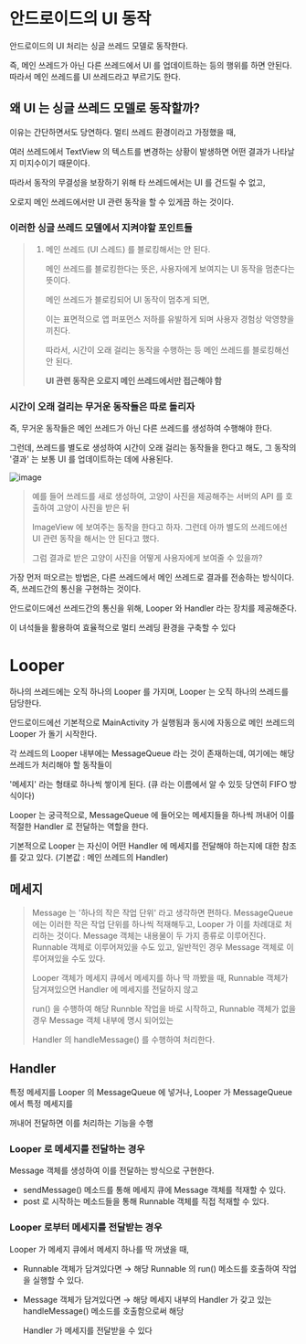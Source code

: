 # 안드로이드의 UI 동작

안드로이드의 UI 처리는 싱글 쓰레드 모델로 동작한다. 

즉, 메인 쓰레드가 아닌 다른 쓰레드에서 UI 를 업데이트하는 등의 행위를 하면 안된다. 따라서 메인 쓰레드를 UI 쓰레드라고 부르기도 한다.

## 왜 UI 는 싱글 쓰레드 모델로 동작할까?
이유는 간단하면서도 당연하다. 멀티 쓰레드 환경이라고 가정했을 때, 

여러 쓰레드에서 TextView 의 텍스트를 변경하는 상황이 발생하면 어떤 결과가 나타날 지 미지수이기 때문이다.

따라서 동작의 무결성을 보장하기 위해 타 쓰레드에서는 UI 를 건드릴 수 없고,

오로지 메인 쓰레드에서만 UI 관련 동작을 할 수 있게끔 하는 것이다.

### 이러한 싱글 쓰레드 모델에서 지켜야할 포인트들
>1. 메인 쓰레드 (UI 스레드) 를 블로킹해서는 안 된다.
>
>    메인 쓰레드를 블로킹한다는 뜻은, 사용자에게 보여지는 UI 동작을 멈춘다는 뜻이다. 
>    
>    메인 쓰레드가 블로킹되어 UI 동작이 멈추게 되면, 
>    
>    이는 표면적으로 앱 퍼포먼스 저하를 유발하게 되며 사용자 경험상 악영향을 끼친다. 
>    
>    따라서, 시간이 오래 걸리는 동작을 수행하는 등 메인 쓰레드를 블로킹해선 안 된다.
>    
>    <strong>UI 관련 동작은 오로지 메인 쓰레드에서만 접근해야 함</strong>


### 시간이 오래 걸리는 무거운 동작들은 따로 돌리자


즉, 무거운 동작들은 메인 쓰레드가 아닌 다른 쓰레드를 생성하여 수행해야 한다.

그런데, 쓰레드를 별도로 생성하여 시간이 오래 걸리는 동작들을 한다고 해도, 그 동작의 '결과' 는 보통 UI 를 업데이트하는 데에 사용된다.

![image](https://user-images.githubusercontent.com/84930748/230524048-6b63f2d9-e7ae-4c18-a8d0-47ffe94c5215.png)

>예를 들어 쓰레드를 새로 생성하여, 고양이 사진을 제공해주는 서버의 API 를 호출하여 고양이 사진을 받은 뒤 
>
>ImageView 에 보여주는 동작을 한다고 하자. 
>그런데 아까 별도의 쓰레드에선 UI 관련 동작을 해서는 안 된다고 했다. 
>
>그럼 결과로 받은 고양이 사진을 어떻게 사용자에게 보여줄 수 있을까?

가장 먼저 떠오르는 방법은, 다른 쓰레드에서 메인 쓰레드로 결과를 전송하는 방식이다. 즉, 쓰레드간의 통신을 구현하는 것이다.

안드로이드에선 쓰레드간의 통신을 위해, Looper 와 Handler 라는 장치를 제공해준다. 

이 녀석들을 활용하여 효율적으로 멀티 쓰레딩 환경을 구축할 수 있다


# Looper

하나의 쓰레드에는 오직 하나의 Looper 를 가지며, Looper 는 오직 하나의 쓰레드를 담당한다. 

안드로이드에선 기본적으로 MainActivity 가 실행됨과 동시에 자동으로 메인 쓰레드의 Looper 가 돌기 시작한다.

각 쓰레드의 Looper 내부에는 MessageQueue 라는 것이 존재하는데, 여기에는 해당 쓰레드가 처리해야 할 동작들이 

'메세지' 라는 형태로 하나씩 쌓이게 된다. (큐 라는 이름에서 알 수 있듯 당연히 FIFO 방식이다)

Looper 는 궁극적으로, MessageQueue 에 들어오는 메세지들을 하나씩 꺼내어 이를 적절한 Handler 로 전달하는 역할을 한다.

기본적으로 Looper 는 자신이 어떤 Handler 에 메세지를 전달해야 하는지에 대한 참조를 갖고 있다. (기본값 : 메인 쓰레드의 Handler)

## 메세지
> Message 는 '하나의 작은 작업 단위' 라고 생각하면 편하다. MessageQueue 에는 이러한 작은 작업 단위를 하나씩 적재해두고, 
> Looper 가 이를 차례대로 처리하는 것이다. Message 객체는 내용물이 두 가지 종류로 이루어진다. 
> Runnable 객체로 이루어져있을 수도 있고, 일반적인 경우 Message 객체로 이루어져있을 수도 있다. 
> 
> Looper 객체가 메세지 큐에서 메세지를 하나 딱 까봤을 때, Runnable 객체가 담겨져있으면 Handler 에 메세지를 전달하지 않고
> 
> run() 을 수행하여 해당 Runnble 작업을 바로 시작하고, Runnable 객체가 없을 경우 Message 객체 내부에 명시 되어있는 
> 
> Handler 의 handleMessage() 를 수행하여 처리한다.

## Handler

특정 메세지를 Looper 의 MessageQueue 에 넣거나, Looper 가 MessageQueue 에서 특정 메세지를 

꺼내어 전달하면 이를 처리하는 기능을 수행

### Looper 로 메세지를 전달하는 경우
Message 객체를 생성하여 이를 전달하는 방식으로 구현한다.

- sendMessage() 메소드를 통해 메세지 큐에 Message 객체를 적재할 수 있다.
- post 로 시작하는 메소드들을 통해 Runnable 객체를 직접 적재할 수 있다.

### Looper 로부터 메세지를 전달받는 경우
Looper 가 메세지 큐에서 메세지 하나를 딱 꺼냈을 때,

- Runnable 객체가 담겨있다면
   → 해당 Runnable 의 run() 메소드를 호출하여 작업을 실행할 수 있다.

- Message 객체가 담겨있다면
   → 해당 메세지 내부의 Handler 가 갖고 있는 handleMessage() 메소드를 호출함으로써 해당 
   
    Handler 가 메세지를 전달받을 수 있다
    


